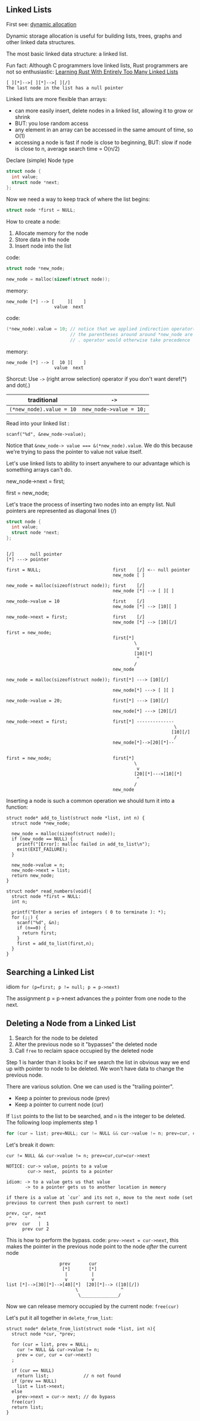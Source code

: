 ## Linked Lists

First see: [dynamic allocation](c_dynamic_allocation.md)

Dynamic storage allocation is useful for building lists, trees, graphs and other linked data structures.

The most basic linked data structure: a linked list.

Fun fact: Although C programmers love linked lists, Rust programmers are not so enthusiastic: [Learning Rust With Entirely Too Many Linked Lists](https://rust-unofficial.github.io/too-many-lists/)


```
[ ][*]-->[ ][*]-->[ ][/]
The last node in the list has a null pointer
```
Linked lists are more flexible than arrays:
- can more easily insert, delete nodes in a linked list, allowing it to grow or shrink
- BUT: you lose random access
- any element in an array can be accessed in the same amount of time, so O(1)
- accessing a node is fast if node is close to beginning, BUT: slow if node is close to n, average search time = O(n/2)

Declare (simple) Node type

```c
struct node {
  int value;
  struct node *next;
};
```

Now we need a way to keep track of where the list begins:
```c
struct node *first = NULL;
```

How to create a node:
1. Allocate memory for the node
2. Store data in the node
3. Insert node into the list

code:
```c
struct node *new_node;

new_node = malloc(sizeof(struct node));
```
memory:
```
new_node [*] --> [     ][    ]
                  value  next
```

code:
```c
(*new_node).value = 10; // notice that we applied indirection operator(*) to new_node
                        // the parentheses around around *new_node are mandatory  because the
                        // . operator would otherwise take precedence
```
memory:
```
new_node [*] --> [  10 ][    ]
                  value  next
```

Shorcut:
Use `->` (right arrow selection) operator if you don't want deref(*) and dot(.)

traditional | `->`
--- | ---
`(*new_node).value = 10` | `new_node->value = 10;` 

Read into your linked list :

`scanf("%d", &new_node->value);`

Notice that `&new_node-> value === &(*new_node).value`. We do this because we're trying to pass the pointer to value not value itself.

Let's use linked lists to ability to insert anywhere to our advantage which is something arrays can't do.

new_node->next = first;

first = new_node;

Let's trace the process of inserting two nodes into an empty list. Null pointers are represented as diagonal lines (/)

```c
struct node {
  int value;
  struct node *next;
};
```

```

[/]      null pointer
[*] ---> pointer

first = NULL;                           first    [/] <-- null pointer
                                        new_node [ ]

new_node = malloc(sizeof(struct node)); first    [/]
                                        new_node [*] --> [ ][ ]

new_node->value = 10                    first    [/]
                                        new_node [*] --> [10][ ]

new_node->next = first;                 first    [/]
                                        new_node [*] --> [10][/]

first = new_node;
                                        first[*]
                                                \
                                                 v
                                                [10][*]
                                                 ^
                                                /
                                        new_node

new_node = malloc(sizeof(struct node)); first[*] ---> [10][/]
                                        
                                        new_node[*] ---> [ ][ ]

new_node->value = 20;                   first[*] ---> [10][/]
                                        
                                        new_node[*] ---> [20][/]

new_node->next = first;                 first[*] --------------
                                                               \
                                                              [10][/]
                                                               /
                                        new_node[*]-->[20][*]--


first = new_node;                       first[*]
                                                \
                                                 v
                                                [20][*]--->[10][*]
                                                 ^
                                                /
                                        new_node
```

Inserting a node is such a common operation we should turn it into a function:

```
struct node* add_to_list(struct node *list, int n) {
  struct node *new_node;

  new_node = malloc(sizeof(struct node));
  if (new_node == NULL) {
    printf("[Error]: malloc failed in add_to_list\n");
    exit(EXIT_FAILURE);
  }

  new_node->value = n;
  new_node->next = list;
  return new_node;
}
```

```
struct node* read_numbers(void){
  struct node *first = NULL:
  int n;

  printf("Enter a series of integers ( 0 to terminate ): *);
  for (;;) {
    scanf("%d", &n);
    if (n==0) {
      return first;
    }
    first = add_to_list(first,n);
  }
}
```

## Searching a Linked List

idiom `for (p=first; p != null; p = p->next)`

The assignment p = p->next advances the `p` pointer from one node to the next.

## Deleting a Node from a Linked List

1. Search for the node to be deleted
2. Alter the previous node so it "bypasses" the deleted node
3. Call `free` to reclaim space occupied by the deleted node

Step 1 is harder than it looks bc if we search the list in obvious way we end up with pointer to node to be deleted. We won't have data to change the previous node.

There are various solution. One we can used is the "trailing pointer".
- Keep a pointer to previous node (prev)
- Keep a pointer to current node (cur)

If `list` points to the list to be searched, and `n` is the integer to be deleted. The following loop implements step 1
```c
for (cur = list; prev=NULL; cur != NULL && cur->value != n; prev=cur, cur=cur->next)
```

Let's break it down:
```
cur != NULL && cur->value != n; prev=cur,cur=cur->next

NOTICE: cur-> value, points to a value
        cur-> next,  points to a pointer

idiom: -> to a value gets us that value
       -> to a pointer gets us to another location in memory

if there is a value at `cur` and its not n, move to the next node (set previous to current then push current to next)

prev, cur, next
 ^     ^    ^
prev  cur   |  1
      prev cur 2
```

This is how to perform the bypass.
code:
`prev->next = cur->next`, this makes the pointer in the previous node point to the node _after_ the current node
```
                    prev       cur
                     [*]       [*]
                      |         |
                      v         v
list [*]-->[30][*]-->[40][*]  [20][*]--> ([10][/])
                          \                ^
                           \______________/
```
Now we can release memory occupied by the current node:
`free(cur)`

Let's put it all together in `delete_from_list`:
```
struct node* delete_from_list(struct node *list, int n){
  struct node *cur, *prev;

  for (cur = list, prev = NULL;
    cur != NULL && cur->value != n;
    prev = cur, cur = cur->next)
  ;

  if (cur == NULL)
    return list;             // n not found
  if (prev == NULL)
    list = list->next;
  else
    prev->next = cur-> next; // do bypass
  free(cur)
  return list;
}
```
